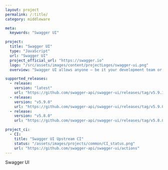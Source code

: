 ```yaml
---
layout: project
permalink: /:title/
category: middleware

meta:
  keywords: "Swagger UI"

project:
  title: "Swagger UI"
  type: "JavaScript"
  url: "Swagger UI"
  project_official_url: "https://swagger.io"
  logo: "/src/assets/images/content/projectLogos/swagger-ui.png"
  overview: "Swagger UI allows anyone — be it your development team or your end consumers — to visualize and interact with the API’s resources without having any of the implementation logic in place. It’s automatically generated from your OpenAPI (formerly known as Swagger) Specification, with the visual documentation making it easy for back end implementation and client side consumption."

supported_releases:
  - release:
    version: "latest"
    url: "https://github.com/swagger-api/swagger-ui/releases/tag/v5.9.1"
  - release:
    version: "v5.9.0"
    url: "https://github.com/swagger-api/swagger-ui/releases/tag/v5.9.0"
  - release:
    version: "v5.8.0"
    url: "https://github.com/swagger-api/swagger-ui/releases/tag/v5.8.0"

project_ci:
  - CI:
    title: "Swagger UI Upstream CI"
    status: "/assets/images/projects/common/CI_status.png"
    url: "https://github.com/swagger-api/swagger-ui/actions"
---
```


<p>Swagger UI</p>
